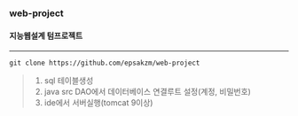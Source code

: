 ### web-project
#### 지능웹설계 텀프로젝트
-----------------
```
git clone https://github.com/epsakzm/web-project
```
>1. sql 테이블생성
>2. java src DAO에서 데이터베이스 연결루트 설정(계정, 비밀번호)
>3. ide에서 서버실행(tomcat 9이상)

